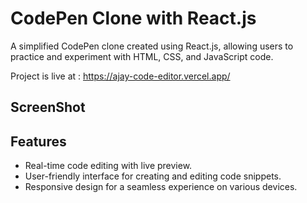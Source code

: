 # CodePen Clone with React.js

A simplified CodePen clone created using React.js, allowing users to practice and experiment with HTML, CSS, and JavaScript code.

Project is live at : https://ajay-code-editor.vercel.app/

## ScreenShot


## Features

- Real-time code editing with live preview.
- User-friendly interface for creating and editing code snippets.
- Responsive design for a seamless experience on various devices.

